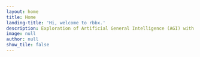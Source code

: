 ```yaml
---
layout: home
title: Home
landing-title: 'Hi, welcome to rbbx.'
description: Exploration of Artificial General Intelligence (AGI) with Reinforced BlackBox, where simplicity meets sophistication. Guided by the evolutionary journey, we delve into neural networks, mirroring the adaptability and survival principles observed in nature.
image: null
author: null
show_tile: false
---
```


